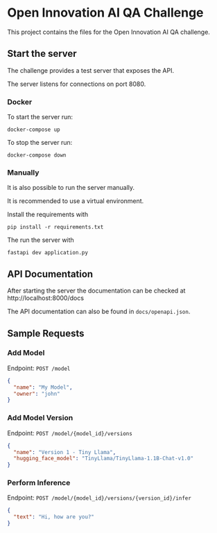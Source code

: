 # Open Innovation AI QA Challenge

This project contains the files for the Open Innovation AI QA challenge.

## Start the server

The challenge provides a test server that exposes the API.

The server listens for connections on port 8080.

### Docker

To start the server run:

```shell
docker-compose up
```

To stop the server run:

```shell
docker-compose down
```

### Manually

It is also possible to run the server manually.

It is recommended to use a virtual environment.

Install the requirements with

```shell
pip install -r requirements.txt
```

The run the server with

```shell
fastapi dev application.py
```

## API Documentation

After starting the server the documentation can be checked at http://localhost:8000/docs

The API documentation can also be found in `docs/openapi.json`.

## Sample Requests

### Add Model

Endpoint: `POST /model`

```json
{
  "name": "My Model",
  "owner": "john"
}
```

### Add Model Version

Endpoint: `POST /model/{model_id}/versions`

```json
{
  "name": "Version 1 - Tiny Llama",
  "hugging_face_model": "TinyLlama/TinyLlama-1.1B-Chat-v1.0"
}
```

### Perform Inference

Endpoint: `POST /model/{model_id}/versions/{version_id}/infer`

```json
{
  "text": "Hi, how are you?"
}
```